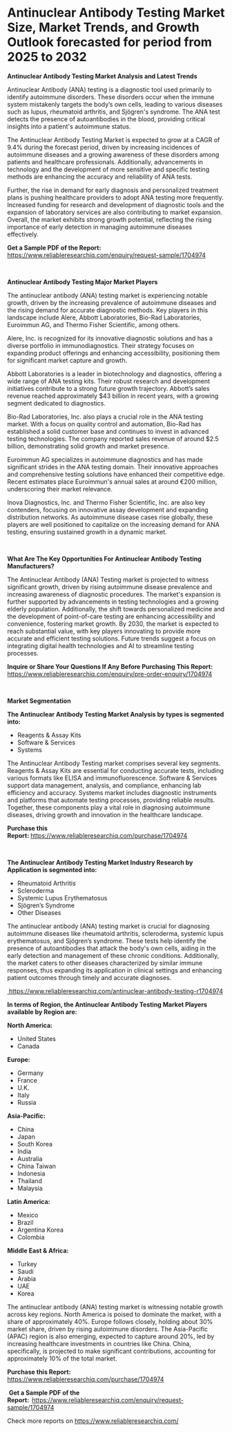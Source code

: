<p><h1>Antinuclear Antibody Testing Market Size, Market Trends, and Growth Outlook forecasted for period from 2025 to 2032</h1></p><p><strong>Antinuclear Antibody Testing Market Analysis and Latest Trends</strong></p>
<p><p>Antinuclear Antibody (ANA) testing is a diagnostic tool used primarily to identify autoimmune disorders. These disorders occur when the immune system mistakenly targets the body’s own cells, leading to various diseases such as lupus, rheumatoid arthritis, and Sjögren's syndrome. The ANA test detects the presence of autoantibodies in the blood, providing critical insights into a patient's autoimmune status.</p><p>The Antinuclear Antibody Testing Market is expected to grow at a CAGR of 9.4% during the forecast period, driven by increasing incidences of autoimmune diseases and a growing awareness of these disorders among patients and healthcare professionals. Additionally, advancements in technology and the development of more sensitive and specific testing methods are enhancing the accuracy and reliability of ANA tests. </p><p>Further, the rise in demand for early diagnosis and personalized treatment plans is pushing healthcare providers to adopt ANA testing more frequently. Increased funding for research and development of diagnostic tools and the expansion of laboratory services are also contributing to market expansion. Overall, the market exhibits strong growth potential, reflecting the rising importance of early detection in managing autoimmune diseases effectively.</p></p>
<p><strong>Get a Sample PDF of the Report:&nbsp;</strong> <a href="https://www.reliableresearchiq.com/enquiry/request-sample/1704974?utm_campaign=2456&utm_medium=2&utm_source=Github&utm_content=ia&utm_term=03032025&utm_id=antinuclear-antibody-testing">https://www.reliableresearchiq.com/enquiry/request-sample/1704974</a></p>
<p>&nbsp;</p>
<p><strong>Antinuclear Antibody Testing Major Market Players</strong></p>
<p><p>The antinuclear antibody (ANA) testing market is experiencing notable growth, driven by the increasing prevalence of autoimmune diseases and the rising demand for accurate diagnostic methods. Key players in this landscape include Alere, Abbott Laboratories, Bio-Rad Laboratories, Euroimmun AG, and Thermo Fisher Scientific, among others.</p><p>Alere, Inc. is recognized for its innovative diagnostic solutions and has a diverse portfolio in immunodiagnostics. Their strategy focuses on expanding product offerings and enhancing accessibility, positioning them for significant market capture and growth.</p><p>Abbott Laboratories is a leader in biotechnology and diagnostics, offering a wide range of ANA testing kits. Their robust research and development initiatives contribute to a strong future growth trajectory. Abbott’s sales revenue reached approximately $43 billion in recent years, with a growing segment dedicated to diagnostics.</p><p>Bio-Rad Laboratories, Inc. also plays a crucial role in the ANA testing market. With a focus on quality control and automation, Bio-Rad has established a solid customer base and continues to invest in advanced testing technologies. The company reported sales revenue of around $2.5 billion, demonstrating solid growth and market presence.</p><p>Euroimmun AG specializes in autoimmune diagnostics and has made significant strides in the ANA testing domain. Their innovative approaches and comprehensive testing solutions have enhanced their competitive edge. Recent estimates place Euroimmun's annual sales at around €200 million, underscoring their market relevance.</p><p>Inova Diagnostics, Inc. and Thermo Fisher Scientific, Inc. are also key contenders, focusing on innovative assay development and expanding distribution networks. As autoimmune disease cases rise globally, these players are well positioned to capitalize on the increasing demand for ANA testing, ensuring sustained growth in a dynamic market.</p></p>
<p>&nbsp;</p>
<p><strong>What Are The Key Opportunities For Antinuclear Antibody Testing Manufacturers?</strong></p>
<p><p>The Antinuclear Antibody (ANA) Testing market is projected to witness significant growth, driven by rising autoimmune disease prevalence and increasing awareness of diagnostic procedures. The market's expansion is further supported by advancements in testing technologies and a growing elderly population. Additionally, the shift towards personalized medicine and the development of point-of-care testing are enhancing accessibility and convenience, fostering market growth. By 2030, the market is expected to reach substantial value, with key players innovating to provide more accurate and efficient testing solutions. Future trends suggest a focus on integrating digital health technologies and AI to streamline testing processes.</p></p>
<p><strong>Inquire or Share Your Questions If Any Before Purchasing This Report:</strong> <a href="https://www.reliableresearchiq.com/enquiry/pre-order-enquiry/1704974?utm_campaign=2456&utm_medium=2&utm_source=Github&utm_content=ia&utm_term=03032025&utm_id=antinuclear-antibody-testing">https://www.reliableresearchiq.com/enquiry/pre-order-enquiry/1704974</a></p>
<p>&nbsp;</p>
<p><strong>Market Segmentation</strong></p>
<p><strong>The Antinuclear Antibody Testing Market Analysis by types is segmented into:</strong></p>
<p><ul><li>Reagents & Assay Kits</li><li>Software & Services</li><li>Systems</li></ul></p>
<p><p>The Antinuclear Antibody Testing market comprises several key segments. Reagents & Assay Kits are essential for conducting accurate tests, including various formats like ELISA and immunofluorescence. Software & Services support data management, analysis, and compliance, enhancing lab efficiency and accuracy. Systems market includes diagnostic instruments and platforms that automate testing processes, providing reliable results. Together, these components play a vital role in diagnosing autoimmune diseases, driving growth and innovation in the healthcare landscape.</p></p>
<p><strong>Purchase this Report:&nbsp;</strong><a href="https://www.reliableresearchiq.com/purchase/1704974?utm_campaign=2456&utm_medium=2&utm_source=Github&utm_content=ia&utm_term=03032025&utm_id=antinuclear-antibody-testing">https://www.reliableresearchiq.com/purchase/1704974</a></p>
<p>&nbsp;</p>
<p><strong>The Antinuclear Antibody Testing Market Industry Research by Application is segmented into:</strong></p>
<p><ul><li>Rheumatoid Arthritis</li><li>Scleroderma</li><li>Systemic Lupus Erythematosus</li><li>Sjögren’s Syndrome</li><li>Other Diseases</li></ul></p>
<p><p>The antinuclear antibody (ANA) testing market is crucial for diagnosing autoimmune diseases like rheumatoid arthritis, scleroderma, systemic lupus erythematosus, and Sjögren’s syndrome. These tests help identify the presence of autoantibodies that attack the body's own cells, aiding in the early detection and management of these chronic conditions. Additionally, the market caters to other diseases characterized by similar immune responses, thus expanding its application in clinical settings and enhancing patient outcomes through timely and accurate diagnoses.</p></p>
<p><a href="https://www.reliableresearchiq.com/antinuclear-antibody-testing-r1704974?utm_campaign=2456&utm_medium=2&utm_source=Github&utm_content=ia&utm_term=03032025&utm_id=antinuclear-antibody-testing">&nbsp;https://www.reliableresearchiq.com/antinuclear-antibody-testing-r1704974</a></p>
<p><strong>In terms of Region, the Antinuclear Antibody Testing Market Players available by Region are:</strong></p>
<p>
    <p> <strong> North America: </strong>
        <ul>
            <li>United States</li>
            <li>Canada</li>
        </ul>
        </p> 
    <p> <strong> Europe: </strong>
        <ul>
            <li>Germany</li>
            <li>France</li>
            <li>U.K.</li>
            <li>Italy</li>
            <li>Russia</li>
        </ul>
        </p> 
    <p> <strong> Asia-Pacific: </strong>
        <ul>
            <li>China</li>
            <li>Japan</li>
            <li>South Korea</li>
            <li>India</li>
            <li>Australia</li>
            <li>China Taiwan</li>
            <li>Indonesia</li>
            <li>Thailand</li>
            <li>Malaysia</li>
        </ul>
        </p> 
    <p> <strong> Latin America: </strong>
        <ul>
            <li>Mexico</li>
            <li>Brazil</li>
            <li>Argentina Korea</li>
            <li>Colombia</li>
        </ul>
        </p> 
    <p> <strong> Middle East & Africa: </strong>
        <ul>
            <li>Turkey</li>
            <li>Saudi</li>
            <li>Arabia</li>
            <li>UAE</li>
            <li>Korea</li>
        </ul>
    </p>
    </p>
<p><p>The antinuclear antibody (ANA) testing market is witnessing notable growth across key regions. North America is poised to dominate the market, with a share of approximately 40%. Europe follows closely, holding about 30% market share, driven by rising autoimmune disorders. The Asia-Pacific (APAC) region is also emerging, expected to capture around 20%, led by increasing healthcare investments in countries like China. China, specifically, is projected to make significant contributions, accounting for approximately 10% of the total market.</p></p>
<p><strong>Purchase this Report: </strong><a href="https://www.reliableresearchiq.com/purchase/1704974?utm_campaign=2456&utm_medium=2&utm_source=Github&utm_content=ia&utm_term=03032025&utm_id=antinuclear-antibody-testing">https://www.reliableresearchiq.com/purchase/1704974</a></p>
<p>&nbsp;<strong>Get a Sample PDF of the Report:&nbsp;&nbsp;</strong><a href="https://www.reliableresearchiq.com/enquiry/request-sample/1704974?utm_campaign=2456&utm_medium=2&utm_source=Github&utm_content=ia&utm_term=03032025&utm_id=antinuclear-antibody-testing">https://www.reliableresearchiq.com/enquiry/request-sample/1704974</a></p>
<p><strong></strong></p>
<p>Check more reports on <a href="https://www.reliableresearchiq.com/?utm_campaign=2456&utm_medium=2&utm_source=Github&utm_content=ia&utm_term=03032025&utm_id=antinuclear-antibody-testing">https://www.reliableresearchiq.com/</a></p>
